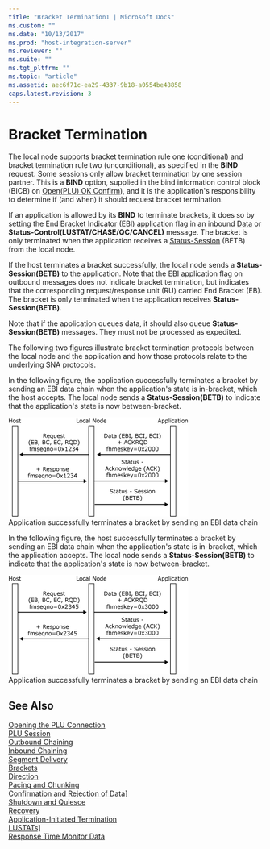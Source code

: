 ```yaml
---
title: "Bracket Termination1 | Microsoft Docs"
ms.custom: ""
ms.date: "10/13/2017"
ms.prod: "host-integration-server"
ms.reviewer: ""
ms.suite: ""
ms.tgt_pltfrm: ""
ms.topic: "article"
ms.assetid: aec6f71c-ea29-4337-9b18-a0554be48858
caps.latest.revision: 3
---
```

# Bracket Termination
The local node supports bracket termination rule one (conditional) and bracket termination rule two (unconditional), as specified in the **BIND** request. Some sessions only allow bracket termination by one session partner. This is a **BIND** option, supplied in the bind information control block (BICB) on [Open(PLU) OK Confirm](../Topic/Open\(PLU\)%20OConfirm2.md)), and it is the application's responsibility to determine if (and when) it should request bracket termination.  
  
 If an application is allowed by its **BIND** to terminate brackets, it does so by setting the End Bracket Indicator (EBI) application flag in an inbound [Data](../Topic/Data2.md) or **Status-Control(LUSTAT/CHASE/QC/CANCEL)** message. The bracket is only terminated when the application receives a [Status-Session](../Topic/Status-Session1.md) (BETB) from the local node.  
  
 If the host terminates a bracket successfully, the local node sends a **Status-Session(BETB)** to the application. Note that the EBI application flag on outbound messages does not indicate bracket termination, but indicates that the corresponding request/response unit (RU) carried End Bracket (EB). The bracket is only terminated when the application receives **Status-Session(BETB)**.  
  
 Note that if the application queues data, it should also queue **Status-Session(BETB)** messages. They must not be processed as expedited.  
  
 The following two figures illustrate bracket termination protocols between the local node and the application and how those protocols relate to the underlying SNA protocols.  
  
 In the following figure, the application successfully terminates a bracket by sending an EBI data chain when the application's state is in-bracket, which the host accepts. The local node sends a **Status-Session(BETB)** to indicate that the application's state is now between-bracket.  
  
 ![](../core/media/his-32703l.gif "his_32703l")  
Application successfully terminates a bracket by sending an EBI data chain  
  
 In the following figure, the host successfully terminates a bracket by sending an EBI data chain when the application's state is in-bracket, which the application accepts. The local node sends a **Status-Session(BETB)** to indicate that the application's state is now between-bracket.  
  
 ![](../core/media/his-32703la.gif "his_32703la")  
Application successfully terminates a bracket by sending an EBI data chain  
  
## See Also  
 [Opening the PLU Connection](../core/opening-the-plu-connection.md)   
 [PLU Session](../core/plu-session.md)   
 [Outbound Chaining](../core/outbound-chaining.md)   
 [Inbound Chaining](../core/inbound-chaining.md)   
 [Segment Delivery](../core/segment-delivery.md)   
 [Brackets](../core/brackets.md)   
 [Direction](../core/direction.md)   
 [Pacing and Chunking](../core/pacing-and-chunking.md)   
 [Confirmation and Rejection of Data\]](../core/confirmation-and-rejection-of-data].md)   
 [Shutdown and Quiesce](../core/shutdown-and-quiesce.md)   
 [Recovery](../core/recovery.md)   
 [Application-Initiated Termination](../core/application-initiated-termination.md)   
 [LUSTATs\]](../core/lustats].md)   
 [Response Time Monitor Data](../core/response-time-monitor-data.md)